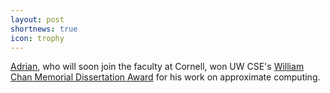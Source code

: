 ```yaml
---
layout: post
shortnews: true
icon: trophy
---
```


[Adrian][], who will soon join the faculty at Cornell, won UW CSE's [William Chan Memorial Dissertation Award][award] for his work on approximate computing.

[Adrian]: http://adriansampson.net
[award]: https://www.cs.washington.edu/education/award_winning_students/chan
